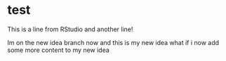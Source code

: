 # test
This is a line from RStudio
and another line!


Im on the new idea branch now and this is my new idea
what if i now add some more content to my new idea